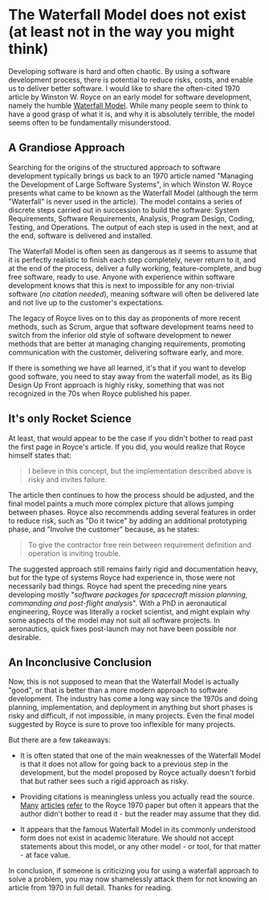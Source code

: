 # The Waterfall Model does not exist (at least not in the way you might think)

Developing software is hard and often chaotic. By using a software development process, there is potential to reduce risks, costs, and enable us to deliver better software. I would like to share the often-cited 1970 article by Winston W. Royce on an early model for software development, namely the humble [Waterfall Model](http://www-scf.usc.edu/~csci201/lectures/Lecture11/royce1970.pdf). While many people seem to think to have a good grasp of what it is, and why it is absolutely terrible, the model seems often to be fundamentally misunderstood.

<h2>A Grandiose Approach</h2>

Searching for the origins of the structured approach to software development typically brings us back to an 1970 article named "Managing the Development of Large Software Systems", in which Winston W. Royce presents what came to be known as the Waterfall Model (although the term "Waterfall" is never used in the article). The model contains a series of discrete steps carried out in succession to build the software: System Requirements, Software Requirements, Analysis, Program Design, Coding, Testing, and Operations. The output of each step is used in the next, and at the end, software is delivered and installed.

The Waterfall Model is often seen as dangerous as it seems to assume that it is perfectly realistic to finish each step completely, never return to it, and at the end of the process, deliver a fully working, feature-complete, and bug free software, ready to use. Anyone with experience within software development knows that this is next to impossible for any non-trivial software (_no citation needed_), meaning software will often be delivered late and not live up to the customer's expectations.

The legacy of Royce lives on to this day as proponents of more recent methods, such as Scrum, argue that software development teams need to switch from the inferior old style of software development to newer methods that are better at managing changing requirements, promoting communication with the customer, delivering software early, and more.

If there is something we have all learned, it's that if you want to develop good software, you need to stay away from the waterfall model, as its Big Design Up Front approach is highly risky, something that was not recognized in the 70s when Royce published his paper.

<h2>It's only Rocket Science</h2>

At least, that would appear to be the case if you didn't bother to read past the first page in Royce's article. If you did, you would realize that Royce himself states that:

> I believe in this concept, but the implementation described above is risky and invites failure.

The article then continues to how the process should be adjusted, and the final model paints a much more complex picture that allows jumping between phases. Royce also recommends adding several features in order to reduce risk, such as "Do it twice" by adding an additional prototyping phase, and "Involve the customer" because, as he states:

> To give the contractor free rein between requirement definition and operation is inviting trouble.

The suggested approach still remains fairly rigid and documentation heavy, but for the type of systems Royce had experience in, those were not necessarily bad things. Royce had spent the preceding nine years developing mostly "_software packages for spacecraft mission planning, commanding and post-flight analysis_". With a PhD in aeronautical engineering, Royce was literally a rocket scientist, and might explain why some aspects of the model may not suit all software projects. In aeronautics, quick fixes post-launch may not have been possible nor desirable.

<h2>An Inconclusive Conclusion</h2>

Now, this is not supposed to mean that the Waterfall Model is actually "good", or that is better than a more modern approach to software development. The industry has come a long way since the 1970s and doing planning, implementation, and deployment in anything but short phases is risky and difficult, if not impossible, in many projects. Even the final model suggested by Royce is sure to prove too inflexible for many projects.

But there are a few takeaways:

* It is often stated that one of the main weaknesses of the Waterfall Model is that it does not allow for going back to a previous step in the development, but the model proposed by Royce actually doesn't forbid that but rather sees such a rigid approach as risky.

* Providing citations is meaningless unless you actually read the source. [Many](https://medium.com/@dsvgroup/what-is-software-development-life-cycle-waterfall-model-58b15eb986bf) [articles](https://www.toolsqa.com/software-testing/waterfall-model/) [refer](https://www.guru99.com/what-is-sdlc-or-waterfall-model.html) to the Royce 1970 paper but often it appears that the author didn't bother to read it - but the reader may assume that they did. 
 
* It appears that the famous Waterfall Model in its commonly understood form does not exist in academic literature. We should not accept statements about this model, or any other model - or tool, for that matter - at face value.

In conclusion, if someone is criticizing you for using a waterfall approach to solve a problem, you may now shamelessly attack them for not knowing an article from 1970 in full detail. Thanks for reading.
